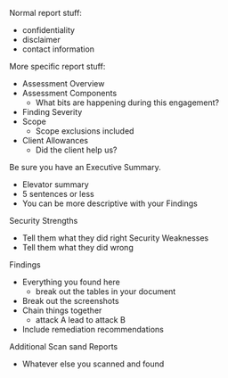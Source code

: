 Normal report stuff:
- confidentiality
- disclaimer
- contact information

More specific report stuff:
- Assessment Overview
- Assessment Components
	- What bits are happening during this engagement?
- Finding Severity
- Scope
	- Scope exclusions included
- Client Allowances
	- Did the client help us?

Be sure you have an Executive Summary.
- Elevator summary
- 5 sentences or less
- You can be more descriptive with your Findings

Security Strengths
- Tell them what they did right
Security Weaknesses
- Tell them what they did wrong

Findings
- Everything you found here
	- break out the tables in your document
- Break out the screenshots
- Chain things together
	- attack A lead to attack B
- Include remediation recommendations

Additional Scan sand Reports
- Whatever else you scanned and found